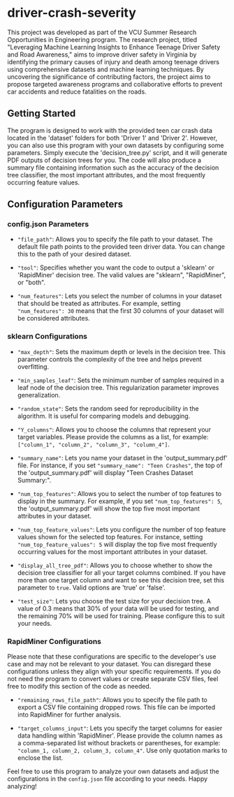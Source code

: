# driver-crash-severity

This project was developed as part of the VCU Summer Research Opportunities in Engineering program. The research project, titled "Leveraging Machine Learning Insights to Enhance Teenage Driver Safety and Road Awareness," aims to improve driver safety in Virginia by identifying the primary causes of injury and death among teenage drivers using comprehensive datasets and machine learning techniques. By uncovering the significance of contributing factors, the project aims to propose targeted awareness programs and collaborative efforts to prevent car accidents and reduce fatalities on the roads.

## Getting Started

The program is designed to work with the provided teen car crash data located in the 'dataset' folders for both 'Driver 1' and 'Driver 2'. However, you can also use this program with your own datasets by configuring some parameters. Simply execute the 'decision_tree.py' script, and it will generate PDF outputs of decision trees for you. The code will also produce a summary file containing information such as the accuracy of the decision tree classifier, the most important attributes, and the most frequently occurring feature values.

## Configuration Parameters

### config.json Parameters

- `"file_path"`: Allows you to specify the file path to your dataset. The default file path points to the provided teen driver data. You can change this to the path of your desired dataset.

- `"tool"`: Specifies whether you want the code to output a 'sklearn' or 'RapidMiner' decision tree. The valid values are "sklearn", "RapidMiner", or "both".

- `"num_features"`: Lets you select the number of columns in your dataset that should be treated as attributes. For example, setting `"num_features": 30` means that the first 30 columns of your dataset will be considered attributes.

### sklearn Configurations

- `"max_depth"`: Sets the maximum depth or levels in the decision tree. This parameter controls the complexity of the tree and helps prevent overfitting.

- `"min_samples_leaf"`: Sets the minimum number of samples required in a leaf node of the decision tree. This regularization parameter improves generalization.

- `"random_state"`: Sets the random seed for reproducibility in the algorithm. It is useful for comparing models and debugging.

- `"Y_columns"`: Allows you to choose the columns that represent your target variables. Please provide the columns as a list, for example: `["column_1", "column_2", "column_3", "column_4"]`.

- `"summary_name"`: Lets you name your dataset in the 'output_summary.pdf' file. For instance, if you set `"summary_name": "Teen Crashes"`, the top of the 'output_summary.pdf' will display "Teen Crashes Dataset Summary:".

- `"num_top_features"`: Allows you to select the number of top features to display in the summary. For example, if you set `"num_top_features": 5`, the 'output_summary.pdf' will show the top five most important attributes in your dataset.

- `"num_top_feature_values"`: Lets you configure the number of top feature values shown for the selected top features. For instance, setting `"num_top_feature_values": 5` will display the top five most frequently occurring values for the most important attributes in your dataset.

- `"display_all_tree_pdf"`: Allows you to choose whether to show the decision tree classifier for all your target columns combined. If you have more than one target column and want to see this decision tree, set this parameter to `true`. Valid options are 'true' or 'false'.

- `"test_size"`: Lets you choose the test size for your decision tree. A value of 0.3 means that 30% of your data will be used for testing, and the remaining 70% will be used for training. Please configure this to suit your needs.

### RapidMiner Configurations

Please note that these configurations are specific to the developer's use case and may not be relevant to your dataset. You can disregard these configurations unless they align with your specific requirements. If you do not need the program to convert values or create separate CSV files, feel free to modify this section of the code as needed.

- `"remaining_rows_file_path"`: Allows you to specify the file path to export a CSV file containing dropped rows. This file can be imported into RapidMiner for further analysis.

- `"target_columns_input"`: Lets you specify the target columns for easier data handling within 'RapidMiner'. Please provide the column names as a comma-separated list without brackets or parentheses, for example: `"column_1, column_2, column_3, column_4"`. Use only quotation marks to enclose the list.

Feel free to use this program to analyze your own datasets and adjust the configurations in the `config.json` file according to your needs. Happy analyzing!
